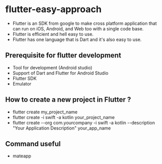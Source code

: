 # flutter-easy-approach
- Flutter is an SDK from google to make cross platform application that can run on iOS, Android, and Web too with a single code base.
- Flutter is efficient and hell easy to use.
- Flutter has one language that is Dart and it's also easy to use.

## Prerequisite for flutter development
- Tool for development (Android studio)
- Support of Dart and Flutter for Android Studio
- Flutter SDK
- Emulator
## How to create a new project in Flutter ?
- flutter create my_project_name
- flutter create -i swift -a kotlin your_project_name
- flutter create --org com.yourcompany -i swift -a kotlin --description "Your Application Description" your_app_name
## Command useful
- mateapp
